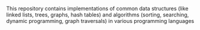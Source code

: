 This repository contains implementations of common data structures (like linked lists, trees, graphs, hash tables) and algorithms (sorting, searching, dynamic programming, graph traversals) in various programming languages
